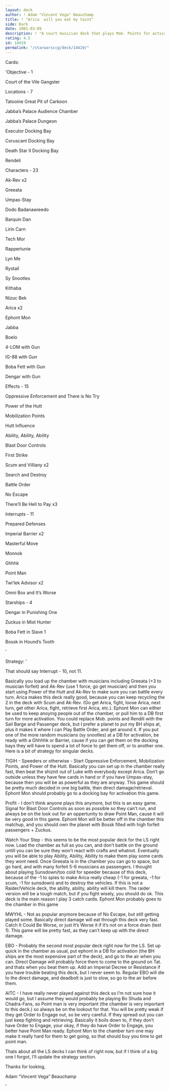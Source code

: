 ```yaml
---
layout: deck
author: ! Adam "Vincent Vega" Beauchamp
title: ! "Arica  will you eat my taint"
side: Dark
date: 2001-03-09
description: ! "A court musician deck that plays Mob. Points for activation."
rating: 4.5
id: 14419
permalink: "/starwarsccg/deck/14419/"
---
```

Cards: 

'Objective - 1

Court of the Vile Gangster


Locations - 7

Tatooine Great Pit of Carkoon

Jabba’s Palace Audience Chamber

Jabba’s Palace Dungeon

Executor Docking Bay

Coruscant Docking Bay

Death Star II Docking Bay

Rendeli


Characters - 23

Ak-Rev x2

Greeata

Umpas-Stay

Dodo Badanawieedo

Barquin Dan

Lirin Carn

Tech Mor

Rappertunie

Lyn Me

Rystall

Sy Snootles

Kithaba

Nizuc Bek

Arica x2

Ephont Mon

Jabba

Boelo

4-LOM with Gun

IG-88 with Gun

Boba Fett with Gun

Dengar with Gun


Effects - 15

Oppressive Enforcement and There is No Try

Power of the Hutt

Mobilization Points

Hutt Influence

Ability, Ability, Ability

Blast Door Controls

First Strike

Scum and Villiany x2

Search and Destroy

Battle Order

No Escape

There’ll Be Hell to Pay x3


Interrupts - 11

Prepared Defenses

Imperial Barrier x2

Masterful Move 

Monnok

Ghhhk

Point Man

Twi’lek Advisor x2

Omni Box and It’s Worse 


Starships - 4

Dengar in Punishing One

Zuckus in Mist Hunter

Boba Fett in Slave 1

Bossk in Hound’s Tooth

'

Strategy: '

 
That should say Interrupt - 10, not 11.


Basically you load up the chamber with musicians including Greeata (+3 to musician forfeit) and Ak-Rev (use 1 force, go get musician) and then you start using Power of the Hutt and Ak-Rev to make sure you can battle every turn. Arica makes this deck really good, because you can keep recycling the 2 in the deck with Scum and Ak-Rev. (Go get Arica, fight, loose Arica, next turn, get other Arica, fight, retrieve first Arica, etc.). Ephont Mon can either be used to keep anoying people out of the chamber, or pull him to a DB first turn for more activation. You could replace Mob. points and Rendili with the Sail Barge and Passenger deck, but I prefer a planet to put my BH ships at, plus it makes it where I can Play Battle Order, and get around it. If you put one of the more random musicians (sy snootles) at a DB for activation, be ready with a Ghhhhk or Barrier, cause if you can get them on the docking bays they will have to spend a lot of force to get them off, or to another one. Here is a bit of strategy for singular decks.



TIGIH - Speeders or otherwise - Start Oppressive Enforcement, Mobilization Points, and Power of the Hutt. Basically you can set up in the chamber really fast, then beat the shiznit out of Luke with everybody except Arica. Don’t go outside unless they have few cards in hand or if you have Umpas-stay, because then you will be as powerful as they are anyway. This game should be pretty much decided in one big battle, then direct damage/retrieval. Ephont Mon should probably go to a docking bay for activation this game.


Profit - I don’t think anyone plays this anymore, but this is an easy game. Signal for Blast Door Controls as soon as possible so they can’t run, and always be on the look out for an oppertunity to draw Point Man, cause it will be very good in this game. Ephont Mon will be better off in the chamber this matchup, and you should own the planet with Bossk filled with high forfeit passengers + Zuckus. 


Watch Your Step - this seems to be the most popular deck for the LS right now. Load the chamber as full as you can, and don’t battle on the ground untill you can be sure they won’t react with crafts and whatnot. Eventually you will be able to play Ability, Ability, Ability to make them play some cards they wont need. Once Greeata is in the chamber you can go to space, but go hard, and with many forfeit 5-6 musicians as passengers. I thought about playing Sunsdown/too cold for speeder because of this deck, because of the -1 to spies to make Arica really cheap (-1 for greeata, -1 for scum, -1 for sunsdown) and to destroy the vehicles. If this is not a Raider/Vehicle deck, the ability, ability, ability will kill them. The raider version will be a tough match, but if you fight wisely, you should do ok. This deck is the main reason I play 3 catch cards. Ephont Mon probably goes to the chamber in this game


MWYHL - Not as popular anymore because of No Escape, but still getting played some. Basically direct damage will eat through this deck very fast. Catch It Could Be Worse, or just It’s Worse it if it’s not on a force drain (test 1). This game will be pretty fast, as they can’t keep up with the direct damage.


EBO - Probably the second most popular deck right now for the LS. Set up quick in the chamber as usual, put ephont in a DB for activation (the BH ships are the most expensive part of the deck), and go to the air when you can. Direct Damage will probably force them to come to the ground on Tat. and thats when you beat them up. Add an Imperial Decree or Resistance if you have trouble beating this deck, but I never seem to. Regular EBO will die to the direct damage, and deadbolt is just to slow, so go to the air before them.


AITC - I have really never played against this deck so I’m not sure how it would go, but I assume they would probably be playing Bo Shuda and Chadra-Fans, so Point man is very important (the chamber is very important to this deck.) so always be on the lookout for that. You will be pretty weak if they get Order to Engage out, so be very careful. If they spread out you can just keep fighting and retirieving. Basically it boils down to, if they don’t have Order to Engage, your okay, if they do have Order to Engage, you better have Point Man ready. Ephont Mon to the chamber turn one may make it really hard for them to get going, so that should buy you time to get point man.


Thats about all the LS decks I can think of right now, but if I think of a big one I forgot, I’ll update the strategy section.


Thanks for looking,

Adam ”Vincent Vega” Beauchamp


'
